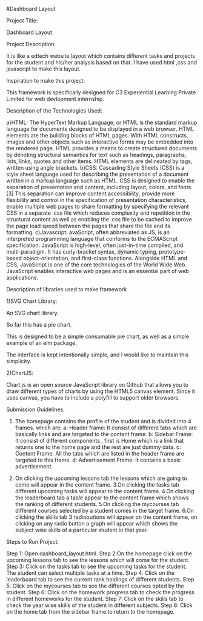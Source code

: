 #Dashboard Layout

Project Title:

 Dashboard Layout


Project Description:

 It is like a edtech website layout which contains different tasks and projects for the student and his/her analysis based on that.
 I have used html ,css and javascript to make this layout.


Inspiration to make this project:

This framework is specifically designed for C3 Experiential Learning Private Limited for web devlopment internship.


Description of the Technologies Used:

a)HTML:
The HyperText Markup Language, or HTML is the standard markup language for documents designed to be displayed in a web browser.
HTML elements are the building blocks of HTML pages. With HTML constructs, images and other objects such as interactive forms may be embedded into the rendered page. HTML provides a means to create structured documents by denoting structural semantics for text such as headings, paragraphs, lists, links, quotes and other items. HTML elements are delineated by tags, written using angle brackets.
b)CSS:
Cascading Style Sheets (CSS) is a style sheet language used for describing the presentation of a document written in a markup language such as HTML.
CSS is designed to enable the separation of presentation and content, including layout, colors, and fonts.[3] This separation can improve content accessibility, provide more flexibility and control in the specification of presentation characteristics, enable multiple web pages to share formatting by specifying the relevant CSS in a separate .css file which reduces complexity and repetition in the structural content as well as enabling the .css file to be cached to improve the page load speed between the pages that share the file and its formatting.
c)Javascript:
avaScript, often abbreviated as JS, is an interpreted programming language that conforms to the ECMAScript specification. JavaScript is high-level, often just-in-time compiled, and multi-paradigm. It has curly-bracket syntax, dynamic typing, prototype-based object-orientation, and first-class functions. Alongside HTML and CSS, JavaScript is one of the core technologies of the World Wide Web. JavaScript enables interactive web pages and is an essential part of web applications.


Description of libraries used to make framework

1)SVG Chart Library:

An SVG chart library.

So far this has a pie chart.

This is designed to be a simple consumable pie chart, as well as a simple example of an elm package.

The interface is kept intentionally simple, and I would like to maintain this simplicity.

2)ChartJS:

Chart.js is an open source JavaScript library on Github that allows you to draw different types of charts by using the HTML5 canvas element. Since it uses canvas, you have to include a polyfill to support older browsers.


Submission Guidelines:


1. The homepage contains the profile of the student and is divided into 4 frames.
which are:
a: Header frame: It consist of different tabs which are basically links and are targeted to the content frame.
b: Sidebar Frame: It consist of different components , first is Home which is a link that returns one to the home page and the rest are just dummy data.
c: Content Frame: All the tabs which are listed in the header frame are targeted to this frame.
d: Advertisement Frame: It contains a basic advertisement.

2. On clicking the upcoming lessons tab the lessons which are going to come will appear in the content frame.
3.On clicking the tasks tab different upcoming tasks will appear to the content frame.
4.On clicking the leaderboard tab a table appear to the content frame which shows the ranking of different students.
5.On clicking the mycourses tab different courses selected by a student comes in the target frame.
6.On clicking the skills tab 3 radiobuttons will appear on the content frame,
 on clicking on any radio button a graph will appear which shows the subject wise skills of a particular student in that year.


Steps to Run Project:

Step 1: Open dashboard_layout.html.
Step 2:On the homepage click on the upcoming lessons tab to see the lessons which will come for the student.
Step 3: Click on the tasks tab to see the upcoming tasks for the student.
        The student can select multiple tasks at a time.
Step 4: Click on the leaderboard tab to see the current rank holdings of different students.
Step 5: Click on the mycourses tab to see the different courses opted by the student.
Step 6: Click on the homework progress tab to check the progress in different homeworks for the student.
Step 7: Click on the skills tab to check the year wise skills of the student in different subjects.
Step 8: Click on the home tab from the sidebar frame to return to the homepage.



